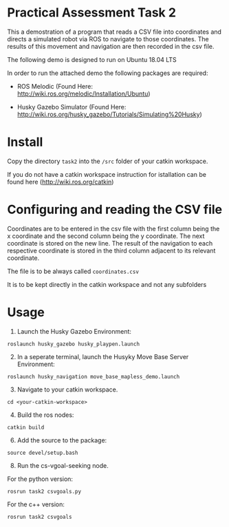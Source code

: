 # Practical Assessment Task 2

This a demostration of a program that reads a CSV file into coordinates and directs a simulated robot via ROS to navigate to those coordinates. The results of this movement and navigation are then recorded in the csv file.

The following demo is designed to run on Ubuntu 18.04 LTS

In order to run the attached demo the following packages are required:

- ROS Melodic (Found Here: http://wiki.ros.org/melodic/Installation/Ubuntu)

- Husky Gazebo Simulator (Found Here: http://wiki.ros.org/husky_gazebo/Tutorials/Simulating%20Husky)

# Install

Copy the directory ```task2``` into the ```/src``` folder of your catkin workspace.

If you do not have a catkin workspace instruction for istallation can be found here (http://wiki.ros.org/catkin)

# Configuring and reading the CSV file
Coordinates are to be entered in the csv file with the first column being the x coordinate and the second column being the y coordinate.
The next coordinate is stored on the new line.
The result of the navigation to each respective coordinate is stored in the third column adjacent to its relevant coordinate.

The file is to be always called
```coordinates.csv```

It is to be kept directly in the catkin workspace and not any subfolders


# Usage

1. Launch the Husky Gazebo Environment:

``` roslaunch husky_gazebo husky_playpen.launch ```

2. In a seperate terminal, launch the Husyky Move Base Server Environment:

``` roslaunch husky_navigation move_base_mapless_demo.launch ```

3. Navigate to your catkin workspace.

  ```cd <your-catkin-workspace>```

4. Build the ros nodes:

```catkin build```

6. Add the source to the package:

```source devel/setup.bash```

8. Run the cs-vgoal-seeking node.

For the python version:

```rosrun task2 csvgoals.py```

For the c++ version:

```rosrun task2 csvgoals```


